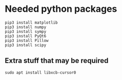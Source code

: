 # Needed python packages

```shell
pip3 install matplotlib
pip3 install numpy
pip3 install sympy
pip3 install PyQt6
pip3 install Pillow
pip3 install scipy
```

## Extra stuff that may be required

```shell
sudo apt install libxcb-cursor0
```
